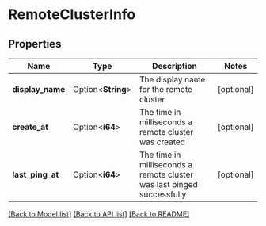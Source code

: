 # RemoteClusterInfo

## Properties

Name | Type | Description | Notes
------------ | ------------- | ------------- | -------------
**display_name** | Option<**String**> | The display name for the remote cluster | [optional]
**create_at** | Option<**i64**> | The time in milliseconds a remote cluster was created | [optional]
**last_ping_at** | Option<**i64**> | The time in milliseconds a remote cluster was last pinged successfully | [optional]

[[Back to Model list]](../README.md#documentation-for-models) [[Back to API list]](../README.md#documentation-for-api-endpoints) [[Back to README]](../README.md)


